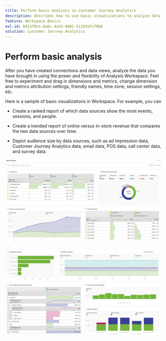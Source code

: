 ```yaml
---
title: Perform basic analysis in Customer Journey Analytics
description: Describes how to use basic visualizations to analyze data in Customer Journey Analytics
feature: Workspace Basics
exl-id: b013f9ce-6a6c-4a33-8081-5133557cf0b6
solution: Customer Journey Analytics
---
```

# Perform basic analysis

After you have created connections and data views, analyze the data you have brought in using the power and flexibility of Analysis Workspace. Feel free to experiment and drag in dimensions and metrics, change dimension and metrics attribution settings, friendly names, time zone, session settings, etc.

Here is a sample of basic visualizations in Workspace. For example, you can

* Create a ranked report of which data sources show the most events, sessions, and people.

* Create a trended report of online versus in-store revenue that compares the two data sources over time.

* Depict audience size by data sources, such as ad impression data, Customer Journey Analytics data, email data, POS data, call center data, and survey data.

 ![Example visualizations of basic analysis charts. ](assets/cja-basic-analysis.png)

 ![More examples of visualizations of basic analysis charts](assets/cja-basic-analysis2.png)
